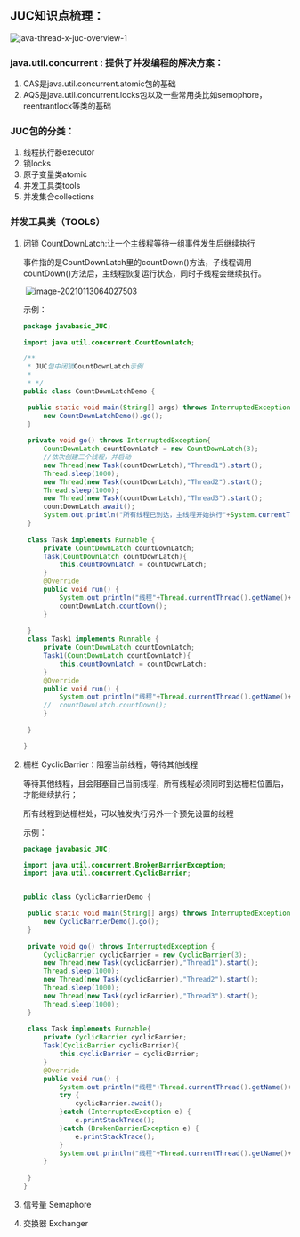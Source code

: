 ## JUC知识点梳理：

![java-thread-x-juc-overview-1](http://weiguo-1303915920.cos.ap-nanjing.myqcloud.com/241aea12c454b9971c68aa33d5005db4.png)

### java.util.concurrent : 提供了并发编程的解决方案：

1. CAS是java.util.concurrent.atomic包的基础
2. AQS是java.util.concurrent.locks包以及一些常用类比如semophore，reentrantlock等类的基础

### JUC包的分类：

1. 线程执行器executor
2. 锁locks
3. 原子变量类atomic
4. 并发工具类tools
5. 并发集合collections

### 并发工具类（TOOLS）

1. 闭锁 CountDownLatch:让一个主线程等待一组事件发生后继续执行

   ​	事件指的是CountDownLatch里的countDown()方法，子线程调用countDown()方法后，主线程恢复运行状态，同时子线程会继续执行。

   ​	![image-20210113064027503](http://weiguo-1303915920.cos.ap-nanjing.myqcloud.com/e93e95bbfb4c718379cb0a60a5bd0d84.png)

   示例：

   ```java
   package javabasic_JUC;
   
   import java.util.concurrent.CountDownLatch;
   
   /**
    * JUC包中闭锁CountDownLatch示例
    * 
    * */
   public class CountDownLatchDemo {
   
   	public static void main(String[] args) throws InterruptedException {
   		new CountDownLatchDemo().go();
   	}
   	
   	private void go() throws InterruptedException{
   		CountDownLatch countDownLatch = new CountDownLatch(3);
   		//依次创建三个线程，并启动
   		new Thread(new Task(countDownLatch),"Thread1").start();
   		Thread.sleep(1000);
   		new Thread(new Task(countDownLatch),"Thread2").start();
   		Thread.sleep(1000);
   		new Thread(new Task(countDownLatch),"Thread3").start();
   		countDownLatch.await();
   		System.out.println("所有线程已到达，主线程开始执行"+System.currentTimeMillis());
   	}
   	
   	class Task implements Runnable {
   		private CountDownLatch countDownLatch;
   		Task(CountDownLatch countDownLatch){
   			this.countDownLatch = countDownLatch;
   		}
   		@Override
   		public void run() {
   			System.out.println("线程"+Thread.currentThread().getName()+"已经到达"+System.currentTimeMillis());
   			countDownLatch.countDown();
   		}
   		
   	}
   	class Task1 implements Runnable {
   		private CountDownLatch countDownLatch;
   		Task1(CountDownLatch countDownLatch){
   			this.countDownLatch = countDownLatch;
   		}
   		@Override
   		public void run() {
   			System.out.println("线程"+Thread.currentThread().getName()+"已经到达"+System.currentTimeMillis());
   		//	countDownLatch.countDown();
   		}
   		
   	}
   
   }
   
   ```

   

2. 栅栏 CyclicBarrier：阻塞当前线程，等待其他线程

   等待其他线程，且会阻塞自己当前线程，所有线程必须同时到达栅栏位置后，才能继续执行；

   所有线程到达栅栏处，可以触发执行另外一个预先设置的线程

   示例：

   ```java
   package javabasic_JUC;
   
   import java.util.concurrent.BrokenBarrierException;
   import java.util.concurrent.CyclicBarrier;
   
   
   public class CyclicBarrierDemo {
   
   	public static void main(String[] args) throws InterruptedException{
   		new CyclicBarrierDemo().go();
   	}
   	
   	private void go() throws InterruptedException {
   		CyclicBarrier cyclicBarrier = new CyclicBarrier(3);
   		new Thread(new Task(cyclicBarrier),"Thread1").start();
   		Thread.sleep(1000);
   		new Thread(new Task(cyclicBarrier),"Thread2").start();
   		Thread.sleep(1000);
   		new Thread(new Task(cyclicBarrier),"Thread3").start();
   		Thread.sleep(1000);
   	}
   	
   	class Task implements Runnable{
   		private CyclicBarrier cyclicBarrier;
   		Task(CyclicBarrier cyclicBarrier){
   			this.cyclicBarrier = cyclicBarrier;
   		}
   		@Override
   		public void run() {
   			System.out.println("线程"+Thread.currentThread().getName()+"已经到达"+System.currentTimeMillis());
   			try {
   				cyclicBarrier.await();
   			}catch (InterruptedException e) {
   				e.printStackTrace();
   			}catch (BrokenBarrierException e) {
   				e.printStackTrace();			
   			}
   			System.out.println("线程"+Thread.currentThread().getName()+"开始处理"+System.currentTimeMillis());
   		}
   		
   	}
   }
   
   ```

   

3. 信号量 Semaphore

4. 交换器 Exchanger